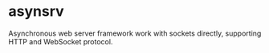 # asynsrv
Asynchronous web server framework work with sockets directly, supporting HTTP and WebSocket protocol.
